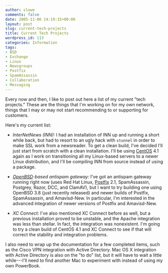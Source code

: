 ```yaml
---
author: slowe
comments: false
date: 2005-11-06 14:19:15+00:00
layout: post
slug: current-tech-projects
title: Current Tech Projects
wordpress_id: 113
categories: Information
tags:
- BSD
- Exchange
- Linux
- Newsgroups
- Postfix
- SpamAssassin
- Collaboration
- Messaging
---
```


Every now and then, I like to post out here a list of my current "tech projects." These are the things that I'm working on for my own network, things that I may or may not start recommending to or supporting for customers.

Here's my current list:

* _InterNetNews (INN):_ I had an installation of INN up and running a short while back, but had to resort to an ugly hack with `stunnel` in order to make SSL work from a newsreader. To get a clean build, I've decided I'll just start from scratch with a clean installation. I'll be using [CentOS](http://www.centos.org/) 4.1 again as I work on transitioning all my Linux-based servers to a newer Linux distribution, and I'll be compiling INN from source instead of using a package.

* _[OpenBSD](http://www.openbsd.org/)-based antispam gateway:_ I've got an antispam gateway running right now (uses Red Hat Linux, [Postfix](http://www.postfix.org/) 2.1, SpamAssassin, Postgrey, Razor, DCC, and ClamAV), but I want to try building one using OpenBSD 3.8 (just recently released) and newer builds of Postfix, SpamAssassin, and Amavisd-New. In particular, I'm interested in the advanced integration of newer versions of Postfix and Amavisd-New.

* _XC Connect:_ I've also mentioned XC Connect before as well, but a previous installation proved to be unstable, and the Apache integration was less than stellar. In fact, the integration was nonexistent. I'm going to try a clean build of CentOS 4.1 and XC Connect to see if that will correct the stability and integration problems.

I also need to wrap up the documentation for a few completed items, such as the Cisco VPN integration with Active Directory. Mac OS X integration with Active Directory is also on the "to do" list, but it will have to wait a little while---I'll need to find another Mac to experiment with instead of using my own PowerBook.

